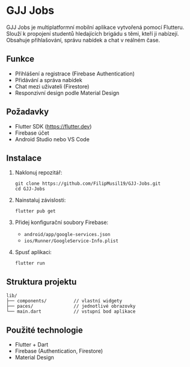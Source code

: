 # GJJ Jobs

GJJ Jobs je multiplatformní mobilní aplikace vytvořená pomocí Flutteru. Slouží k propojení studentů hledajících brigádu s těmi, kteří ji nabízejí. Obsahuje přihlašování, správu nabídek a chat v reálném čase.

## Funkce

- Přihlášení a registrace (Firebase Authentication)
- Přidávání a správa nabídek
- Chat mezi uživateli (Firestore)
- Responzivní design podle Material Design

## Požadavky

- Flutter SDK (https://flutter.dev)
- Firebase účet
- Android Studio nebo VS Code

## Instalace

1. Naklonuj repozitář:
   ```
   git clone https://github.com/FilipMusil19/GJJ-Jobs.git
   cd GJJ-Jobs
   ```

2. Nainstaluj závislosti:
   ```
   flutter pub get
   ```

3. Přidej konfigurační soubory Firebase:
   - `android/app/google-services.json`
   - `ios/Runner/GoogleService-Info.plist`

4. Spusť aplikaci:
   ```
   flutter run
   ```

## Struktura projektu

```
lib/
├── components/          // vlastní widgety
├── paces/               // jednotlivé obrazovky
└── main.dart            // vstupní bod aplikace
```

## Použité technologie

- Flutter + Dart
- Firebase (Authentication, Firestore)
- Material Design

